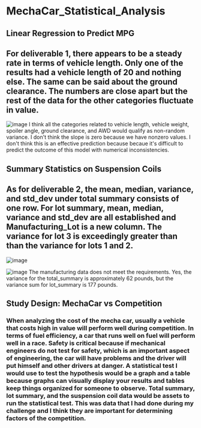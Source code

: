 # MechaCar_Statistical_Analysis
## Linear Regression to Predict MPG
## For deliverable 1, there appears to be a steady rate in terms of vehicle length. Only one of the results had a vehicle length of 20 and nothing else. The same can be said about the ground clearance. The numbers are close apart but the rest of the data for the other categories fluctuate in value. 
![image](https://user-images.githubusercontent.com/89429991/194431082-c41d3b6f-f0a9-4892-81fd-cd636ec69bd0.png)
I think all the categories related to vehicle length, vehicle weight, spoiler angle, ground clearance, and AWD would qualify as non-random variance. I don't think the slope is zero because we have nonzero values. I don't think this is an effective prediction because becaue it's difficult to predict the outcome of this model with numerical inconsistencies.

## Summary Statistics on Suspension Coils
## As for deliverable 2, the mean, median, variance, and std_dev under total summary consists of one row. For lot summary, mean, median, variance and std_dev are all established and Manufacturing_Lot is a new column. The variance for lot 3 is exceedingly greater than than the variance for lots 1 and 2.
![image](https://user-images.githubusercontent.com/89429991/194433655-7bdcabc0-c4d2-4a97-9fed-6a93b686c90e.png)

![image](https://user-images.githubusercontent.com/89429991/194433768-c0014168-1a05-4a0a-b620-888630cad9ec.png)
The manufacturing data does not meet the requirements. Yes, the variance for the total_summary is approximately 62 pounds, but the variance sum for lot_summary is 177 pounds.







## Study Design: MechaCar vs Competition
### When analyzing the cost of the mecha car, usually a vehicle that costs high in value will perform well during competition. In terms of fuel efficiency, a car that runs well on fuel will perform well in a race. Safety is critical because if mechanical engineers do not test for safety, which is an important aspect of engineering, the car will have problems and the driver will put himself and other drivers at danger.                       A statistical test I would use to test the hypothesis would be a graph and a table because graphs can visually display your results and tables keep things organized for someone to observe. Total summary, lot summary, and the suspension coil data would be assets to run the statistical test. This was data that I had done during my challenge and I think they are important for determining factors of the competition.
